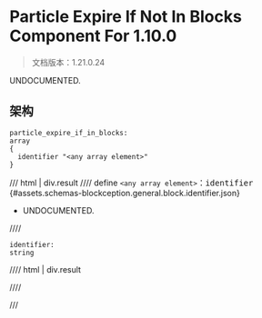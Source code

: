 # Particle Expire If Not In Blocks Component For 1.10.0

> 文档版本：1.21.0.24

UNDOCUMENTED.

## 架构

```mcschema
particle_expire_if_in_blocks:
array
{
  identifier "<any array element>"
}

```

/// html | div.result
//// define
`<any array element>`：<samp>identifier</samp> {#assets.schemas-blockception.general.block.identifier.json}

- UNDOCUMENTED.


////

```mcschema
identifier:
string

```

//// html | div.result

////



///

